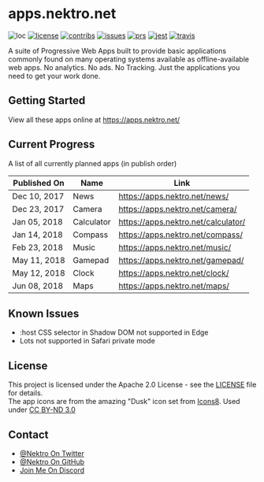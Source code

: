 # apps.nektro.net

![loc](https://tokei.rs/b1/github/nektro/apps.nektro.net)
[![license](https://img.shields.io/github/license/nektro/apps.nektro.net.svg)](https://github.com/nektro/apps.nektro.net/blob/master/LICENSE)
[![contribs](https://img.shields.io/github/contributors/nektro/apps.nektro.net.svg)](https://github.com/nektro/apps.nektro.net/graphs/contributors)
[![issues](https://img.shields.io/github/issues/nektro/apps.nektro.net.svg)](https://github.com/nektro/apps.nektro.net/issues)
[![prs](https://img.shields.io/github/issues-pr/nektro/apps.nektro.net.svg)](https://github.com/nektro/apps.nektro.net/pulls)
[![jest](https://img.shields.io/badge/tested_with-jest-99424f.svg)](https://github.com/facebook/jest)
[![travis](https://img.shields.io/travis/nektro/apps.nektro.net.svg)](https://travis-ci.org/nektro/apps.nektro.net)

A suite of Progressive Web Apps built to provide basic applications commonly found on many operating systems available as offline-available web apps.
No analytics. No ads. No Tracking. Just the applications you need to get your work done.

## Getting Started
View all these apps online at https://apps.nektro.net/

## Current Progress
A list of all currently planned apps (in publish order)

| Published On |     Name     | Link |
| ------------ | ------------ | ---- |
| Dec 10, 2017 | News         | https://apps.nektro.net/news/ |
| Dec 23, 2017 | Camera       | https://apps.nektro.net/camera/ |
| Jan 05, 2018 | Calculator   | https://apps.nektro.net/calculator/ |
| Jan 14, 2018 | Compass      | https://apps.nektro.net/compass/ |
| Feb 23, 2018 | Music        | https://apps.nektro.net/music/ |
| May 11, 2018 | Gamepad      | https://apps.nektro.net/gamepad/ |
| May 12, 2018 | Clock        | https://apps.nektro.net/clock/ |
| Jun 08, 2018 | Maps         | https://apps.nektro.net/maps/ |

## Known Issues
- :host CSS selector in Shadow DOM not supported in Edge
- Lots not supported in Safari private mode

## License
This project is licensed under the Apache 2.0 License - see the [LICENSE](LICENSE) file for details.  
The app icons are from the amazing "Dusk" icon set from [Icons8](https://icons8.com/). Used under [CC BY-ND 3.0](https://creativecommons.org/licenses/by-nd/3.0/)

## Contact
- [@Nektro On Twitter](https://twitter.com/Nektro)
- [@Nektro On GitHub](https://github.com/Nektro)
- [Join Me On Discord](https://discord.gg/beUGrGk)
